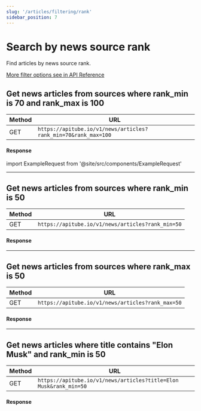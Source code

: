 ```yaml
---
slug: '/articles/filtering/rank'
sidebar_position: 7
---
```


# Search by news source rank

Find articles by news source rank.

[More filter options see in API Reference](/api-reference/get-articles)

## Get news articles from sources where rank_min is 70 and rank_max is 100

| Method | URL                                                            |
|--------|----------------------------------------------------------------|
| GET    | `https://apitube.io/v1/news/articles?rank_min=70&rank_max=100` |

#### Response
import ExampleRequest from '@site/src/components/ExampleRequest'

<ExampleRequest url="https://apitube.io/v1/news/articles?limit=2&rank_min=70&rank_max=100"></ExampleRequest>

---

## Get news articles from sources where rank_min is 50

| Method | URL                                               |
|--------|---------------------------------------------------|
| GET    | `https://apitube.io/v1/news/articles?rank_min=50` |

#### Response

<ExampleRequest url="https://apitube.io/v1/news/articles?limit=2&rank_min=50"></ExampleRequest>

---

## Get news articles from sources where rank_max is 50

| Method | URL                                               |
|--------|---------------------------------------------------|
| GET    | `https://apitube.io/v1/news/articles?rank_max=50` |

#### Response

<ExampleRequest url="https://apitube.io/v1/news/articles?limit=2&rank_max=50"></ExampleRequest>

---

## Get news articles where title contains "Elon Musk" and rank_min is 50

| Method | URL                                                               |
|--------|-------------------------------------------------------------------|
| GET    | `https://apitube.io/v1/news/articles?title=Elon Musk&rank_min=50` |

#### Response

<ExampleRequest url="https://apitube.io/v1/news/articles?limit=2&title=Elon Musk&rank_min=50"></ExampleRequest>
